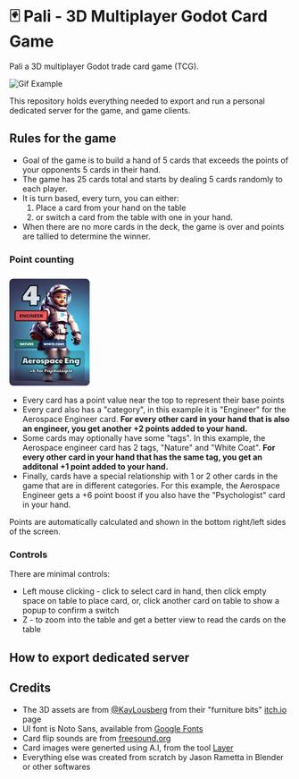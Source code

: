 # 🃏 Pali - 3D Multiplayer Godot Card Game

Pali a 3D multiplayer Godot trade card game (TCG).

![Gif Example](Screenshots/pali.gif)

This repository holds everything needed to export and run a personal dedicated server for the game, and game clients.

## Rules for the game

- Goal of the game is to build a hand of 5 cards that exceeds the points of your opponents 5 cards in their hand.
- The game has 25 cards total and starts by dealing 5 cards randomly to each player.
- It is turn based, every turn, you can either:
  1.  Place a card from your hand on the table
  2.  or switch a card from the table with one in your hand.
- When there are no more cards in the deck, the game is over and points are tallied to determine the winner.

### Point counting

<img src="Cards/Assets/AerospaceEngineer.png" height="200" alt="card example - aerospace engineer" />

- Every card has a point value near the top to represent their base points
- Every card also has a "category", in this example it is "Engineer" for the Aerospace Engineer card. **For every other card in your hand that is also an engineer, you get another +2 points added to your hand.**
- Some cards may optionally have some "tags". In this example, the Aerospace engineer card has 2 tags, "Nature" and "White Coat". **For every other card in your hand that has the same tag, you get an additonal +1 point added to your hand.**
- Finally, cards have a special relationship with 1 or 2 other cards in the game that are in different categories. For this example, the Aerospace Engineer gets a +6 point boost if you also have the "Psychologist" card in your hand.

Points are automatically calculated and shown in the bottom right/left sides of the screen.

### Controls

There are minimal controls:

- Left mouse clicking - click to select card in hand, then click empty space on table to place card, or, click another card on table to show a popup to confirm a switch
- Z - to zoom into the table and get a better view to read the cards on the table

## How to export dedicated server

## Credits

- The 3D assets are from [@KayLousberg](https://twitter.com/KayLousberg) from their "furniture bits" [itch.io](https://kaylousberg.itch.io/furniture-bits) page
- UI font is Noto Sans, available from [Google Fonts](https://fonts.google.com/noto/specimen/Noto+Sans)
- Card flip sounds are from [freesound.org](https://freesound.org/)
- Card images were generted using A.I, from the tool [Layer](https://www.layer.ai)
- Everything else was created from scratch by Jason Rametta in Blender or other softwares
